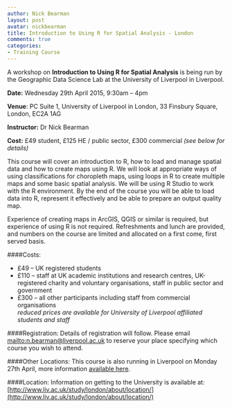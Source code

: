 ```yaml
---
author: Nick Bearman
layout: post
avatar: nickbearman
title: Introduction to Using R for Spatial Analysis - London
comments: true
categories:
- Training Course
---
```


A workshop on **Introduction to Using R for Spatial Analysis** is being run by the Geographic Data Science Lab at the University of Liverpool in Liverpool.

**Date:** Wednesday 29th April 2015, 9:30am – 4pm

**Venue**: PC Suite 1, University of Liverpool in London, 33 Finsbury Square, London, EC2A 1AG

**Instructor:** Dr Nick Bearman

**Cost:** £49 student, £125 HE / public sector, £300 commercial *(see below for details)*

This course will cover an introduction to R, how to load and manage spatial data and how to create maps using R. We will look at appropriate ways of using classifications for choropleth maps, using loops in R to create multiple maps and some basic spatial analysis. We will be using R Studio to work with the R environment. By the end of the course you will be able to load data into R, represent it effectively and be able to prepare an output quality map. 

Experience of creating maps in ArcGIS, QGIS or similar is required, but experience of using R is not required. Refreshments and lunch are provided, and numbers on the course are limited and allocated on a first come, first served basis.

####Costs:
- £49 – UK registered students
- £110 – staff at UK academic institutions and research centres, UK-registered charity and voluntary organisations, staff in public sector and government
- £300 – all other participants including staff from commercial organisations  
*reduced prices are available for University of Liverpool affiliated students and staff*

####Registration:
Details of registration will follow. Please email <mailto:n.bearman@liverpool.ac.uk> to reserve your place specifying which course you wish to attend.

####Other Locations:
This course is also running in Liverpool on Monday 27th April, more information [available here](http://geographicdatascience.com/training%20course/2015-03-19-R-Spatial-Analysis-Liverpool/). 

####Location:
Information on getting to the University is available at: [http://www.liv.ac.uk/study/london/about/location/](http://www.liv.ac.uk/study/london/about/location/)

